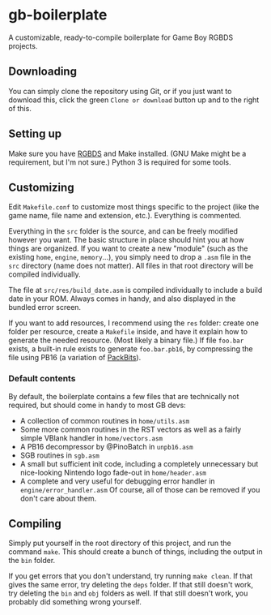 # gb-boilerplate
A customizable, ready-to-compile boilerplate for Game Boy RGBDS projects.


## Downloading
You can simply clone the repository using Git, or if you just want to download this, click the green `Clone or download` button up and to the right of this.

## Setting up
Make sure you have [RGBDS](https://github.com/rednex/rgbds) and Make installed. (GNU Make might be a requirement, but I'm not sure.) Python 3 is required for some tools.

## Customizing
Edit `Makefile.conf` to customize most things specific to the project (like the game name, file name and extension, etc.). Everything is commented.

Everything in the `src` folder is the source, and can be freely modified however you want. The basic structure in place should hint you at how things are organized. If you want to create a new "module" (such as the existing `home`, `engine`, `memory`...), you simply need to drop a `.asm` file in the `src` directory (name does not matter). All files in that root directory will be compiled individually.

The file at `src/res/build_date.asm` is compiled individually to include a build date in your ROM. Always comes in handy, and also displayed in the bundled error screen.

If you want to add resources, I recommend using the `res` folder: create one folder per resource, create a `Makefile` inside, and have it explain how to generate the needed resource. (Most likely a binary file.) If file `foo.bar` exists, a built-in rule exists to generate `foo.bar.pb16`, by compressing the file using PB16 (a variation of [PackBits](https://wiki.nesdev.com/w/index.php/Tile_compression#PackBits)).

### Default contents

By default, the boilerplate contains a few files that are technically not required, but should come in handy to most GB devs:
* A collection of common routines in `home/utils.asm`
* Some more common routines in the RST vectors as well as a fairly simple VBlank handler in `home/vectors.asm`
* A PB16 decompressor by @PinoBatch in `unpb16.asm`
* SGB routines in `sgb.asm`
* A small but sufficient init code, including a completely unnecessary but nice-looking Nintendo logo fade-out in `home/header.asm`
* A complete and very useful for debugging error handler in `engine/error_handler.asm`
Of course, all of those can be removed if you don't care about them.

## Compiling
Simply put yourself in the root directory of this project, and run the command `make`. This should create a bunch of things, including the output in the `bin` folder.

If you get errors that you don't understand, try running `make clean`. If that gives the same error, try deleting the `deps` folder. If that still doesn't work, try deleting the `bin` and `obj` folders as well. If that still doesn't work, you probably did something wrong yourself.

